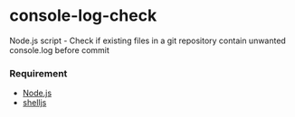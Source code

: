 # console-log-check
Node.js script - Check if existing files in a git repository contain unwanted console.log before commit

### Requirement
- [Node.js](https://github.com/nodejs/node)
- [shelljs](https://github.com/shelljs/shelljs)
